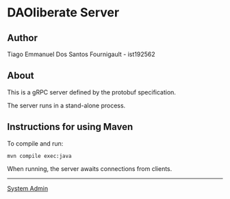 # DAOliberate Server

## Author

Tiago Emmanuel Dos Santos Fournigault - ist192562

## About

This is a gRPC server defined by the protobuf specification.

The server runs in a stand-alone process.


## Instructions for using Maven

To compile and run:

```
mvn compile exec:java
```

When running, the server awaits connections from clients.

----

[System Admin](mailto:tiago.fournigault@tecnico.ulisboa.pt)

